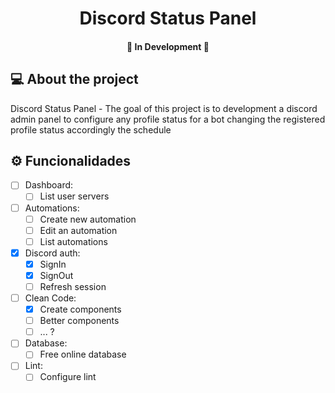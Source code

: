 <h1 align="center">Discord Status Panel</h1>
<h4 align="center">🚧 In Development 🚧</h4>

## 💻 About the project

Discord Status Panel - The goal of this project is to development a discord admin panel to configure any profile status for a bot changing the registered profile status accordingly the schedule

## ⚙️ Funcionalidades

- [ ] Dashboard:
  - [ ] List user servers

- [ ] Automations:
  - [ ] Create new automation
  - [ ] Edit an automation
  - [ ] List automations

- [X] Discord auth:
  - [X] SignIn
  - [X] SignOut
  - [ ] Refresh session
  
- [ ] Clean Code:
  - [X] Create components
  - [ ] Better components
  - [ ] ... ?
  
- [ ] Database:
  - [ ] Free online database
  
- [ ] Lint:
  - [ ] Configure lint

